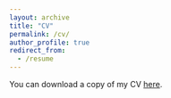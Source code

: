 ```yaml
---
layout: archive
title: "CV"
permalink: /cv/
author_profile: true
redirect_from:
  - /resume
---
```


You can download a copy of my CV [here](https://github.com/joelabriola/joelabriola.github.io/files/LaBriola_cv_20180420.pdf).
